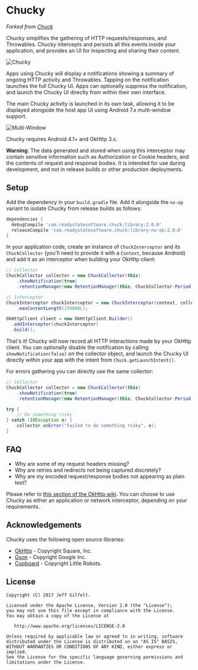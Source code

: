 Chucky
======

_Forked from [Chuck](https://github.com/jgilfelt/chuck)_

Chucky simplifies the gathering of HTTP requests/responses, and Throwables. Chucky intercepts and persists all this events inside your application, and provides an UI for inspecting and sharing their content.

![Chucky](assets/chuck.gif)

Apps using Chucky will display a notifications showing a summary of ongoing HTTP activity and Throwables. Tapping on the notification launches the full Chucky UI. Apps can optionally suppress the notification, and launch the Chucky UI directly from within their own interface.

The main Chucky activity is launched in its own task, allowing it to be displayed alongside the host app UI using Android 7.x multi-window support.

![Multi-Window](assets/multiwindow.gif)

Chucky requires Android 4.1+ and OkHttp 3.x.

**Warning**: The data generated and stored when using this interceptor may contain sensitive information such as Authorization or Cookie headers, and the contents of request and response bodies. It is intended for use during development, and not in release builds or other production deployments.

Setup
-----

Add the dependency in your `build.gradle` file. Add it alongside the `no-op` variant to isolate Chucky from release builds as follows:

```gradle
dependencies {
  debugCompile 'com.readystatesoftware.chuck:library:2.0.0'
  releaseCompile 'com.readystatesoftware.chuck:library-no-op:2.0.0'
}
```

In your application code, create an instance of `ChuckInterceptor` and its `ChuckCollector` (you'll need to provide it with a `Context`, because Android) and add it as an interceptor when building your OkHttp client:

```java
// Collector
ChuckCollector collector = new ChuckCollector(this)
    .showNotification(true)
    .retentionManager(new RetentionManager(this, ChuckCollector.Period.ONE_HOUR));

// Interceptor
ChuckInterceptor chuckInterceptor = new ChuckInterceptor(context, collector)
    .maxContentLength(250000L);

OkHttpClient client = new OkHttpClient.Builder()
  .addInterceptor(chuckInterceptor)
  .build();
```

That's it! Chucky will now record all HTTP interactions made by your OkHttp client. You can optionally disable the notification by calling `showNotification(false)` on the collector object, and launch the Chucky UI directly within your app with the intent from `Chuck.getLaunchIntent()`.

For errors gathering you can directly use the same collector:

```java
// Collector
ChuckCollector collector = new ChuckCollector(this)
    .showNotification(true)
    .retentionManager(new RetentionManager(this, ChuckCollector.Period.ONE_HOUR));

try {
    // Do something risky
} catch (IOException e) {
    collector.onError("Failed to do something risky", e);
}
```

FAQ
---

- Why are some of my request headers missing?
- Why are retries and redirects not being captured discretely?
- Why are my encoded request/response bodies not appearing as plain text?

Please refer to [this section of the OkHttp wiki](https://github.com/square/okhttp/wiki/Interceptors#choosing-between-application-and-network-interceptors). You can choose to use Chucky as either an application or network interceptor, depending on your requirements.

Acknowledgements
----------------

Chucky uses the following open source libraries:

- [OkHttp](https://github.com/square/okhttp) - Copyright Square, Inc.
- [Gson](https://github.com/google/gson) - Copyright Google Inc.
- [Cupboard](https://bitbucket.org/littlerobots/cupboard) - Copyright Little Robots.

License
-------

    Copyright (C) 2017 Jeff Gilfelt.

    Licensed under the Apache License, Version 2.0 (the "License");
    you may not use this file except in compliance with the License.
    You may obtain a copy of the License at

       http://www.apache.org/licenses/LICENSE-2.0

    Unless required by applicable law or agreed to in writing, software
    distributed under the License is distributed on an "AS IS" BASIS,
    WITHOUT WARRANTIES OR CONDITIONS OF ANY KIND, either express or implied.
    See the License for the specific language governing permissions and
    limitations under the License.
